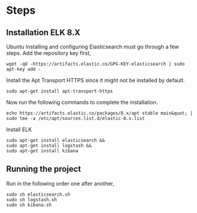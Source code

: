 # Steps

## Installation ELK 8.X

Ubuntu Installing and configuring Elasticsearch must go through a few steps. Add the repository key first,

```
wget -qO -https://artifacts.elastic.co/GPG-KEY-elasticsearch | sudo apt-key add -
```

Install the Apt Transport HTTPS since it might not be installed by default.

```
sudo apt-get install apt-transport-https
```

Now run the following commands to complete the installation.

```
echo https://artifacts.elastic.co/packages/8.x/apt stable main&quot; | sudo tee -a /etc/apt/sources.list.d/elastic-8.x.list
```

Install ELK
```
sudo apt-get install elasticsearch &&
sudo apt-get install logstash &&
sudo apt-get install kibana
```

## Running the project

Run in the following order one after another,
```
sudo sh elasticsearch.sh
sudo sh logstash.sh
sudo sh kibana.sh
```
